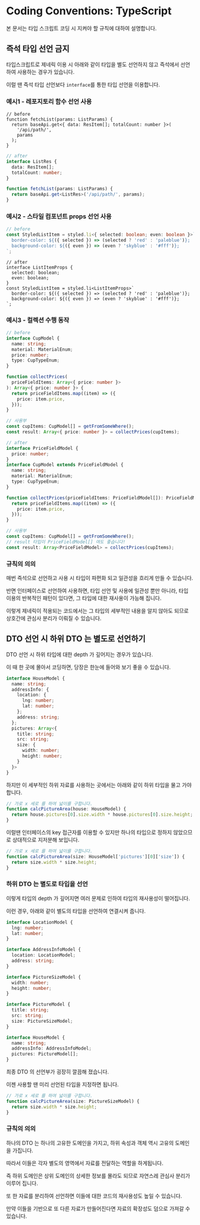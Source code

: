 # Coding Conventions: TypeScript

본 문서는 타입 스크립트 코딩 시 지켜야 할 규칙에 대하여 설명합니다.

## 즉석 타입 선언 금지

타입스크립트로 제네릭 이용 시 아래와 같이 타입을 별도 선언하지 않고 즉석에서 선언하여 사용하는 경우가 있습니다.

이럴 땐 즉석 타입 선언보다 `interface`를 통한 타입 선언을 이용합니다.

### 예시1 - 레포지토리 함수 선언 사용

```tsx
// before
function fetchList(params: ListParams) {
  return baseApi.get<{ data: ResItem[]; totalCount: number }>(
    '/api/path/',
    params
  );
}
```

```ts
// after
interface ListRes {
  data: ResItem[];
  totalCount: number;
}

function fetchList(params: ListParams) {
  return baseApi.get<ListRes>('/api/path/', params);
}
```

### 예시2 - 스타일 컴포넌트 props 선언 사용

```ts
// before
const StyledListItem = styled.li<{ selected: boolean; even: boolean }>`
  border-color: ${({ selected }) => (selected ? 'red' : 'paleblue')};
  background-color: ${({ even }) => (even ? 'skyblue' : '#fff')};
`;
```

```tsx
// after
interface ListItemProps {
  selected: boolean;
  even: boolean;
}
const StyledListItem = styled.li<ListItemProps>`
  border-color: ${({ selected }) => (selected ? 'red' : 'paleblue')};
  background-color: ${({ even }) => (even ? 'skyblue' : '#fff')};
`;
```

### 예시3 - 컬렉션 수행 동작

```ts
// before
interface CupModel {
  name: string;
  material: MaterialEnum;
  price: number;
  type: CupTypeEnum;
}

function collectPrices(
  priceFieldItems: Array<{ price: number }>
): Array<{ price: number }> {
  return priceFieldItems.map((item) => ({
    price: item.price,
  }));
}

// 사용부
const cupItems: CupModel[] = getFromSomeWhere();
const result: Array<{ price: number }> = collectPrices(cupItems);
```

```ts
// after
interface PriceFieldModel {
  price: number;
}
interface CupModel extends PriceFieldModel {
  name: string;
  material: MaterialEnum;
  type: CupTypeEnum;
}

function collectPrices(priceFieldItems: PriceFieldModel[]): PriceFieldModel[] {
  return priceFieldItems.map((item) => ({
    price: item.price,
  }));
}

// 사용부
const cupItems: CupModel[] = getFromSomeWhere();
// result 타입이 PriceFieldModel[] 여도 좋습니다!
const result: Array<PriceFieldModel> = collectPrices(cupItems);
```

### 규칙의 의의

매번 즉석으로 선언하고 사용 시 타입이 파편화 되고 일관성을 흐리게 만들 수 있습니다.

반면 인터페이스로 선언하여 사용하면, 타입 선언 및 사용에 일관성 뿐만 아니라, 타입 이용의 반복적인 패턴이 있다면, 그 타입에 대한 재사용이 가능해 집니다.

이렇게 제네릭이 적용되는 코드에서는 그 타입의 세부적인 내용을 알지 않아도 되므로 상호간에 관심사 분리가 이뤄질 수 있습니다.

## DTO 선언 시 하위 DTO 는 별도로 선언하기

DTO 선언 시 하위 타입에 대한 depth 가 깊어지는 경우가 있습니다.

이 때 한 곳에 몰아서 코딩하면, 당장은 한눈에 들어와 보기 좋을 수 있습니다.

```ts
interface HouseModel {
  name: string;
  addressInfo: {
    location: {
      lng: number;
      lat: number;
    };
    address: string;
  };
  pictures: Array<{
    title: string;
    src: string;
    size: {
      width: number;
      height: number;
    }
  }>
}
```

하지만 이 세부적인 하위 자료를 사용하는 곳에서는 아래와 같이 하위 타입을 물고 가야 합니다.

```ts
// 가로 x 세로 를 하여 넓이를 구합니다.
function calcPictureArea(house: HouseModel) {
  return house.pictures[0].size.width * house.pictures[0].size.height;
}
```

이럴땐 인터페이스의 key 접근자를 이용할 수 있지만 하나의 타입으로 정하지 않았으므로 상대적으로 지저분해 보입니다.

```ts
// 가로 x 세로 를 하여 넓이를 구합니다.
function calcPictureArea(size: HouseModel['pictures'][0]['size']) {
  return size.width * size.height;
}
```

### 하위 DTO 는 별도로 타입을 선언

이렇게 타입의 depth 가 깊어지면 여러 문제로 인하여 타입의 재사용성이 떨어집니다.

이런 경우, 아래와 같이 별도의 타입을 선언하여 연결시켜 줍니다.

```ts
interface LocationModel {
  lng: number;
  lat: number;
}

interface AddressInfoModel {
  location: LocationModel;
  address: string;
}

interface PictureSizeModel {
  width: number;
  height: number;
}

interface PictureModel {
  title: string;
  src: string;
  size: PictureSizeModel;
}

interface HouseModel {
  name: string;
  addressInfo: AddressInfoModel;
  pictures: PictureModel[];
}
```

최종 DTO 의 선언부가 굉장히 깔끔해 졌습니다.

이젠 사용할 땐 미리 선언된 타입을 지정하면 됩니다.

```ts
// 가로 x 세로 를 하여 넓이를 구합니다.
function calcPictureArea(size: PictureSizeModel) {
  return size.width * size.height;
}
```

### 규칙의 의의

하나의 DTO 는 하나의 고유한 도메인을 가지고, 하위 속성과 객체 역시 고유의 도메인을 가집니다.

따라서 이들은 각자 별도의 영역에서 자료를 전달하는 역할을 하게됩니다.

즉 하위 도메인은 상위 도메인의 상세한 정보를 몰라도 되므로 자연스레 관심사 분리가 이루어 집니다.

또 한 자료를 분리하여 선언하면 이들에 대한 코드의 재사용성도 높일 수 있습니다.

만약 이들을 기반으로 또 다른 자료가 만들어진다면 자료의 확장성도 덤으로 가져갈 수 있습니다.